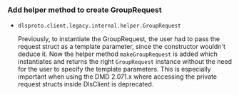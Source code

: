 ### Add helper method to create GroupRequest

* `dlsproto.client.legacy.internal.helper.GroupRequest`

  Previously, to instantiate the GroupRequest, the user had to pass the request
  struct as a template parameter, since the constructor wouldn't deduce it.
  Now the helper method `makeGroupRequest` is added which instantiates and
  returns the right `GroupRequest` instance without the need for the user to
  specify the template parameters. This is especially important when using the
  DMD 2.071.x where accessing the private request structs inside DlsClient
  is deprecated.

